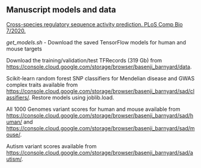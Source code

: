 ## Manuscript models and data

[Cross-species regulatory sequence activity prediction. PLoS Comp Bio 7/2020.](https://journals.plos.org/ploscompbiol/article?id=10.1371/journal.pcbi.1008050)

*get_models.sh* - Download the saved TensorFlow models for human and mouse targets

Download the training/validation/test TFRecords	(319 Gb) from https://console.cloud.google.com/storage/browser/basenji_barnyard/data.

Scikit-learn random forest SNP classifiers for Mendelian disease and GWAS complex traits available from https://console.cloud.google.com/storage/browser/basenji_barnyard/sad/classifiers/.
Restore models using joblib.load.

All 1000 Genomes variant scores for human and mouse available from https://console.cloud.google.com/storage/browser/basenji_barnyard/sad/human/ and https://console.cloud.google.com/storage/browser/basenji_barnyard/sad/mouse/.

Autism variant scores available from https://console.cloud.google.com/storage/browser/basenji_barnyard/sad/autism/.
